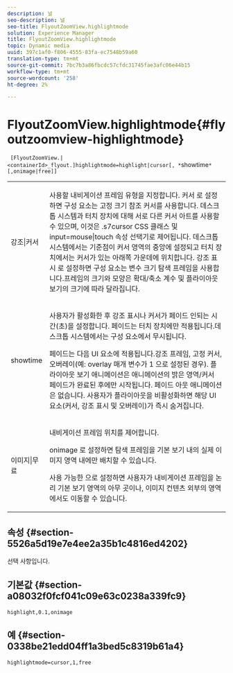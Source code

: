 ```yaml
---
description: 널
seo-description: 널
seo-title: FlyoutZoomView.highlightmode
solution: Experience Manager
title: FlyoutZoomView.highlightmode
topic: Dynamic media
uuid: 397c1af0-f806-4555-83fa-ec7548b59a60
translation-type: tm+mt
source-git-commit: 7bc7b3a86fbcdc57cfdc31745fae3afc06e44b15
workflow-type: tm+mt
source-wordcount: '258'
ht-degree: 2%

---
```



# FlyoutZoomView.highlightmode{#flyoutzoomview-highlightmode}

` [FlyoutZoomView.|<containerId>_flyout.]highlightmode=highlight|cursor[, *`showtime`*[,onimage|free]]`

<table id="table_C6F4C663099F40698874731590A22924"> 
 <tbody> 
  <tr> 
   <td colname="col1"> <p> <span class="codeph"> 강조|커서  </span> </p> </td> 
   <td colname="col2"> <p> 사용할 내비게이션 프레임 유형을 지정합니다. <span class="codeph"> 커서 </span>로 설정하면 구성 요소는 고정 크기 참조 커서를 사용합니다. 데스크톱 시스템과 터치 장치에 대해 서로 다른 커서 아트를 사용할 수 있으며, 이것은 <span class="codeph"> .s7cursor </span> CSS 클래스 및 <span class="codeph"> input=mouse|touch </span> 속성 선택기로 제어됩니다. 데스크톱 시스템에서는 기준점이 커서 영역의 중앙에 설정되고 터치 장치에서는 커서가 있는 아래쪽 가운데에 위치합니다. <span class="codeph"> 강조 표시 </span>로 설정하면 구성 요소는 변수 크기 탐색 프레임을 사용합니다.프레임의 크기와 모양은 확대/축소 계수 및 플라이아웃 보기의 크기에 따라 달라집니다. </p> </td> 
  </tr> 
  <tr> 
   <td colname="col1"> <p> <span class="codeph"> <span class="varname"> showtime  </span> </span> </p> </td> 
   <td colname="col2"> <p> 사용자가 활성화한 후 강조 표시나 커서가 페이드 인되는 시간(초)을 설정합니다. 페이드는 터치 장치에만 적용됩니다.데스크톱 시스템에서는 구성 요소에서 무시됩니다. </p> <p>페이드는 다음 UI 요소에 적용됩니다.강조 프레임, 고정 커서, 오버레이(예: <span class="codeph"> overlay </span> 매개 변수가 <span class="codeph"> 1 </span>으로 설정된 경우). 플라이아웃 보기 애니메이션은 애니메이션의 밝은 영역/커서 페이드가 완료된 후에만 시작됩니다. 페이드 아웃 애니메이션은 없습니다. 사용자가 플라이아웃을 비활성화하면 해당 UI 요소(커서, 강조 표시 및 오버레이)가 즉시 숨겨집니다. </p> </td> 
  </tr> 
  <tr> 
   <td colname="col1"> <p> <span class="codeph"> 이미지|무료  </span> </p> </td> 
   <td colname="col2"> <p> 내비게이션 프레임 위치를 제어합니다. </p> <p><span class="codeph"> onimage </span>로 설정하면 탐색 프레임을 기본 보기 내의 실제 이미지 영역 내에만 배치할 수 있습니다. </p> <p><span class="codeph"> 사용 가능한 </span>으로 설정하면 사용자가 내비게이션 프레임을 논리 기본 보기 영역의 아무 곳이나, 이미지 컨텐츠 외부의 영역에서도 이동할 수 있습니다. </p> </td> 
  </tr> 
 </tbody> 
</table>

## 속성 {#section-5526a5d19e7e4ee2a35b1c4816ed4202}

선택 사항입니다.

## 기본값 {#section-a08032f0fcf041c09e63c0238a339fc9}

`highlight,0.1,onimage`

## 예 {#section-0338be21edd04ff1a3bed5c8319b61a4}

`highlightmode=cursor,1,free`
